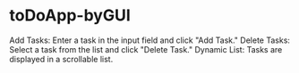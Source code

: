 # toDoApp-byGUI
Add Tasks: Enter a task in the input field and click "Add Task."
Delete Tasks: Select a task from the list and click "Delete Task."
Dynamic List: Tasks are displayed in a scrollable list.
